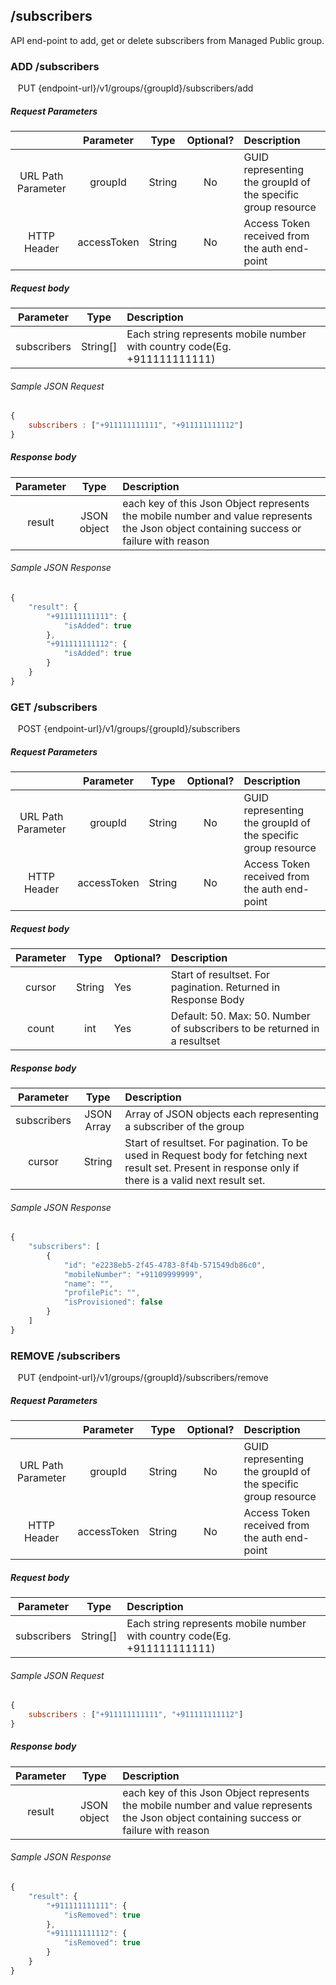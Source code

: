 ## /subscribers

API end-point to add, get or delete subscribers from Managed Public group.

### ADD /subscribers

    PUT {endpoint-url}/v1/groups/{groupId}/subscribers/add

##### Request Parameters
|  | Parameter | Type | Optional? | Description |
| :---: | :---: | :---: | :---: | :--- |
| URL Path Parameter | groupId | String | No | GUID representing the groupId of the specific group resource |
| HTTP Header | accessToken | String | No | Access Token received from the auth end-point |

##### Request body
| Parameter | Type | Description |
| :---: | :---: | :--- |
| subscribers | String[] | Each string represents mobile number with country code(Eg. +911111111111) |

###### Sample JSON Request
```javascript
{
    subscribers : ["+911111111111", "+911111111112"]
}
```

##### Response body
| Parameter | Type | Description |
| :---: | :---: | :--- |
| result | JSON object | each key of this Json Object represents the mobile number and value represents the Json object containing success or failure with reason |

###### Sample JSON Response

```javascript
{
    "result": {
        "+911111111111": {
            "isAdded": true
        },
        "+911111111112": {
            "isAdded": true
        }
    }
}
```

### GET /subscribers

    POST {endpoint-url}/v1/groups/{groupId}/subscribers

##### Request Parameters
|  | Parameter | Type | Optional? | Description |
| :---: | :---: | :---: | :---: | :--- |
| URL Path Parameter | groupId | String | No | GUID representing the groupId of the specific group resource |
| HTTP Header | accessToken | String | No | Access Token received from the auth end-point |

##### Request body

| Parameter | Type | Optional? | Description |
| :---: | :---: | :--- | :--- |
| cursor | String | Yes | Start of resultset. For pagination. Returned in Response Body |
| count | int | Yes | Default: 50. Max: 50. Number of subscribers to be returned in a resultset|

##### Response body

| Parameter | Type | Description |
| :---: | :---: | :--- |
| subscribers | JSON Array | Array of JSON objects each representing a subscriber of the group |
| cursor | String | Start of resultset. For pagination. To be used in Request body for fetching next result set. Present in response only if there is a valid next result set. |

###### Sample JSON Response

```javascript
{
    "subscribers": [
        {
            "id": "e2238eb5-2f45-4783-8f4b-571549db86c0",
            "mobileNumber": "+91109999999",
            "name": "",
            "profilePic": "",
            "isProvisioned": false
        }
    ]
}
```

### REMOVE /subscribers

    PUT {endpoint-url}/v1/groups/{groupId}/subscribers/remove

##### Request Parameters
|  | Parameter | Type | Optional? | Description |
| :---: | :---: | :---: | :---: | :--- |
| URL Path Parameter | groupId | String | No | GUID representing the groupId of the specific group resource |
| HTTP Header | accessToken | String | No | Access Token received from the auth end-point |

##### Request body
| Parameter | Type | Description |
| :---: | :---: | :--- |
| subscribers | String[] | Each string represents mobile number with country code(Eg. +911111111111) |

###### Sample JSON Request
```javascript
{
    subscribers : ["+911111111111", "+911111111112"]
}
```

##### Response body
| Parameter | Type | Description |
| :---: | :---: | :--- |
| result | JSON object | each key of this Json Object represents the mobile number and value represents the Json object containing success or failure with reason |

###### Sample JSON Response

```javascript
{
    "result": {
        "+911111111111": {
            "isRemoved": true
        },
        "+911111111112": {
            "isRemoved": true
        }
    }
}
```

